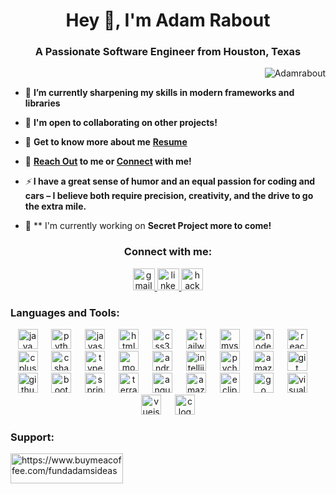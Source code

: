 <h1 align="center">Hey 👋, I'm Adam Rabout</h1>
<h3 align="center">A Passionate Software Engineer from Houston, Texas</h3>

<p align="right"> <img src="https://profile-counter.glitch.me/Adamrabout/count.svg?" alt="Adamrabout" /> </p>

- 🌱 **I’m currently sharpening my skills in modern frameworks and libraries**

- 🤝 **I'm open to collaborating on other projects!**

- 📄 **Get to know more about me** **[Resume](https://docs.google.com/document/d/1slxqB564sxghRZot8erRjvWLFsp735WU/edit?usp=sharing&ouid=114964691915252297622&rtpof=true&sd=true)**

- 💬 **[Reach Out](adamrabout03@gmail.com) to me or [Connect](https://www.linkedin.com/in/raboutadam) with me!**

- *⚡* **I have a great sense of humor and an equal passion for coding and cars – I believe both require precision, creativity, and the drive to go the extra mile.**

- 🚀 ** I'm currently working on **Secret Project more to come!** 

<h3 align="center">Connect with me:</h3>
<div align="center">
  <a href="adamrabout03@gmail.com" target="_blank">
    <img src="https://img.shields.io/static/v1?message=Gmail&logo=gmail&label=&color=D14836&logoColor=white&labelColor=&style=for-the-badge" height="35" alt="gmail logo"/>
  </a>
  <a href="linkedin.com/in/raboutadam" target="_blank">
    <img src="https://img.shields.io/static/v1?message=LinkedIn&logo=linkedin&label=&color=0077B5&logoColor=white&labelColor=&style=for-the-badge" height="35" alt="linkedin logo"/>
  </a>
  <a href="https://www.hackerrank.com/profile/adamrabout03" target="_blank">
    <img src="https://img.shields.io/static/v1?message=HackerRank&logo=hackerrank&label=&color=2EC866&logoColor=white&labelColor=&style=for-the-badge" height="35" alt="hackerrank logo"/>
  </a>
</div>

<h3 align="left">Languages and Tools:</h3>
<p <div align="center">
  <img src="https://cdn.jsdelivr.net/gh/devicons/devicon/icons/java/java-original.svg" height="32" alt="java logo"  />
  <img width="14" />
  <img src="https://cdn.jsdelivr.net/gh/devicons/devicon/icons/python/python-original.svg" height="32" alt="python logo"  />
  <img width="14" />
  <img src="https://cdn.jsdelivr.net/gh/devicons/devicon/icons/javascript/javascript-original.svg" height="32" alt="javascript logo"  />
  <img width="14" />
  <img src="https://cdn.jsdelivr.net/gh/devicons/devicon/icons/html5/html5-original.svg" height="32" alt="html5 logo"  />
  <img width="14" />
  <img src="https://cdn.jsdelivr.net/gh/devicons/devicon/icons/css3/css3-original.svg" height="32" alt="css3 logo"  />
  <img width="14" />
  <img src="https://cdn.jsdelivr.net/gh/devicons/devicon/icons/tailwindcss/tailwindcss-original-wordmark.svg" height="32" alt="tailwindcss logo"  />
  <img width="14" />
  <img src="https://cdn.jsdelivr.net/gh/devicons/devicon/icons/mysql/mysql-original.svg" height="32" alt="mysql logo"  />
  <img width="14" />
  <img src="https://cdn.jsdelivr.net/gh/devicons/devicon/icons/nodejs/nodejs-original.svg" height="32" alt="nodejs logo"  />
  <img width="14" />
  <img src="https://cdn.jsdelivr.net/gh/devicons/devicon/icons/react/react-original.svg" height="32" alt="react logo"  />
  <img width="14" />
  <img src="https://cdn.jsdelivr.net/gh/devicons/devicon/icons/cplusplus/cplusplus-original.svg" height="32" alt="cplusplus logo"  />
  <img width="14" />
  <img src="https://cdn.jsdelivr.net/gh/devicons/devicon/icons/csharp/csharp-original.svg" height="32" alt="csharp logo"  />
  <img width="14" />
  <img src="https://cdn.jsdelivr.net/gh/devicons/devicon/icons/typescript/typescript-original.svg" height="32" alt="typescript logo"  />
  <img width="14" />
  <img src="https://cdn.jsdelivr.net/gh/devicons/devicon/icons/mongodb/mongodb-original.svg" height="32" alt="mongodb logo"  />
  <img width="14" />
  <img src="https://cdn.jsdelivr.net/gh/devicons/devicon/icons/androidstudio/androidstudio-original.svg" height="32" alt="androidstudio logo"  />
  <img width="14" />
  <img src="https://cdn.jsdelivr.net/gh/devicons/devicon/icons/intellij/intellij-original.svg" height="32" alt="intellij logo"  />
  <img width="14" />
  <img src="https://cdn.jsdelivr.net/gh/devicons/devicon/icons/pycharm/pycharm-original.svg" height="32" alt="pycharm logo"  />
  <img width="14" />
  <img src="https://cdn.jsdelivr.net/gh/devicons/devicon/icons/amazonwebservices/amazonwebservices-original.svg" height="32" alt="amazonwebservices logo"  />
  <img width="14" />
  <img src="https://cdn.jsdelivr.net/gh/devicons/devicon/icons/git/git-original.svg" height="32" alt="git logo"  />
  <img width="14" />
  <img src="https://cdn.jsdelivr.net/gh/devicons/devicon/icons/github/github-original.svg" height="32" alt="github logo"  />
  <img width="14" />
  <img src="https://cdn.jsdelivr.net/gh/devicons/devicon/icons/bootstrap/bootstrap-original.svg" height="32" alt="bootstrap logo"  />
  <img width="14" />
  <img src="https://cdn.jsdelivr.net/gh/devicons/devicon/icons/spring/spring-original.svg" height="32" alt="spring logo"  />
  <img width="14" />
  <img src="https://cdn.jsdelivr.net/gh/devicons/devicon/icons/terraform/terraform-original.svg" height="32" alt="terraform logo"  />
  <img width="14" />
  <img src="https://cdn.jsdelivr.net/gh/devicons/devicon/icons/angularjs/angularjs-original.svg" height="32" alt="angularjs logo"  />
  <img width="14" />
  <img src="https://cdn.simpleicons.org/amazondynamodb/3553D6" height="32" alt="amazondynamodb logo"  />
  <img width="14" />
  <img src="https://skillicons.dev/icons?i=eclipse" height="32" alt="eclipseide logo"  />
  <img width="14" />
  <img src="https://skillicons.dev/icons?i=go" height="32" alt="go logo"  />
  <img width="14" />
  <img src="https://cdn.jsdelivr.net/gh/devicons/devicon/icons/visualstudio/visualstudio-plain.svg" height="32" alt="visualstudio logo"  />
  <img width="14" />
  <img src="https://cdn.jsdelivr.net/gh/devicons/devicon/icons/vuejs/vuejs-original.svg" height="32" alt="vuejs logo"  />
  <img width="14" />
  <img src="https://cdn.jsdelivr.net/gh/devicons/devicon/icons/c/c-original.svg" height="32" alt="c logo"  />
</div>
 </p>

<h3 align="left">Support:</h3>
<p><a href="https://www.buymeacoffee.com/https://www.buymeacoffee.com/fundadamsideas"> <img align="left" src="https://cdn.buymeacoffee.com/buttons/v2/default-yellow.png" height="48" width="180" alt="https://www.buymeacoffee.com/fundadamsideas" /></a></p><br><br>

<br clear="both">



